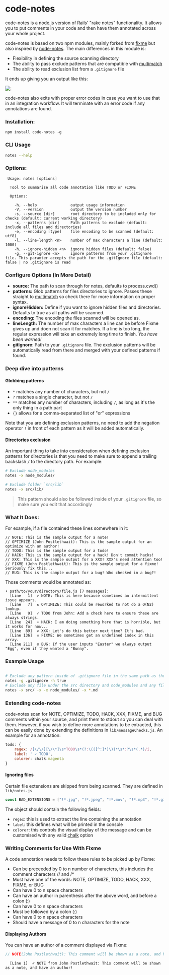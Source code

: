 # code-notes

code-notes is a node.js version of Rails' "rake notes" functionality. It allows you to put comments in your code and then have them annotated across your whole project.

code-notes is based on two npm modules, mainly forked from [fixme](https://github.com/JohnPostlethwait/fixme) but also inspired by [node-notes](https://github.com/stephenb/node-notes). The main differences in this module is:

 - Flexibility in defining the source scanning directory
 - The ability to pass exclude patterns that are compatible with [multimatch](https://github.com/sindresorhus/multimatch)
 - The ability to read exclusion list from a `.gitignore` file

It ends up giving you an output like this:

![](http://i.imgur.com/OXsTtCZ.png)

code-notes also exits with proper error codes in case you want to use that in an integration workflow. It will terminate with an error code if any annotations are found.

### Installation:

    npm install code-notes -g

### CLI Usage ###

```sh
notes --help
```

### Options:

```
 Usage: notes [options]

  Tool to summarise all code annotation like TODO or FIXME

  Options:

    -h, --help               output usage information
    -V, --version            output the version number
    -s, --source [dir]       root directory to be included only for checks (default: current working directory)
    -x, --patterns [dir]     Path patterns to exclude (default: include all files and directories)
    -e, --encoding [type]    file encoding to be scanned (default: utf8)
    -l, --line-length <n>    number of max characters a line (default: 1000)
    -h, --ignore-hidden <n>  ignore hidden files (default: false)
    -g, --git-ignore <n>     ignore patterns from your .gitignore file. This paramter accepts the path for the .gitIgnore file (default: false | no .gitignore is read
```

### Configure Options (In More Detail)

  * **source:** The path to scan through for notes, defaults to process.cwd()
  * **patterns:** Glob patterns for files directories to ignore. Passes these straight to [multimatch](https://github.com/sindresorhus/multimatch) so check there for more information on proper syntax.
  * **ignoreHidden:** Define if you want to ignore hidden files and directories. Defaults to true as all paths will be scanned.
  * **encoding:** The encoding the files scanned will be opened as.
  * **lineLength:** The number of max characters a line can be before Fixme gives up and doen not scan it for matches. If a line is too long, the regular expression will take an extremely long time to finish. *You have been warned!*
  * **gitIgnore**: Path to your `.gitignore` file. The exclusion patterns will be automatically read from there and merged with your defined patterns if found.

### Deep dive into patterns

#### Globbing patterns

- `*` matches any number of characters, but not `/`
- `?` matches a single character, but not `/`
- `**` matches any number of characters, including `/`, as long as it's the only thing in a path part
- `{}` allows for a comma-separated list of "or" expressions

Note that you are defining exclusion patterns, no need to add the negation operator `!` in front of each pattern as it will be added automatically.

#### Directories exclusion

An important thing to take into consideration when defining exclusion patterns for directories is that you need to make sure to append a trailing backslash `/` to the directory path. For example:

```bash
# Exclude node_modules
notes -x node_modules/

# Exclude folder `src/lib`
notes -x src/lib/
```

> This pattern should also be followed inside of your `.gitignore` file, so make sure you edit that accordingly

### What It Does:

For example, if a file contained these lines somewhere in it:

```
// NOTE: This is the sample output for a note!
// OPTIMIZE (John Postlethwait): This is the sample output for an optimize with an author!
// TODO: This is the sample output for a todo!
// HACK: This is the sample output for a hack! Don't commit hacks!
// XXX: This is the sample output for a XXX! XXX's need attention too!
// FIXME (John Postlethwait): This is the sample output for a fixme! Seriously fix this...
// BUG: This is the sample output for a bug! Who checked in a bug?!
```

Those comments would be annotated as:

```
• path/to/your/directory/file.js [7 messages]:
  [Line   1]  ✐ NOTE: This is here because sometimes an intermittent issue appears.
  [Line   7]  ↻ OPTIMIZE: This could be reworked to not do a O(N2) lookup.
  [Line   9]  ✓ TODO from John: Add a check here to ensure these are always strings.
  [Line  24]  ✄ HACK: I am doing something here that is horrible, but it works for now...
  [Line  89]  ✗ XXX: Let's do this better next time? It's bad.
  [Line 136]  ☠ FIXME: We sometimes get an undefined index in this array.
  [Line 211]  ☢ BUG: If the user inputs "Easter" we always output "Egg", even if they wanted a "Bunny".
```

### Example Usage

```bash

# Exclude any pattern inside of .gitignore file in the same path as the script is run and ignore any hidden files and folders
notes -g .gitignore -h true
# Exclude any file under the src directory and node_modules and any file with .md extension
notes -x src/ -x -x node_modules/ -x *.md
```

### Extending code-notes

code-notes scan for NOTE, OPTIMIZE, TODO, HACK, XXX, FIXME, and BUG comments within your source, and print them to stdout so you can deal with them. However, if you wish to define more annotations to be extracted, this can be easily done by extending the definitions in `lib/messageChecks.js`. An example for an annotation:

```javascript
todo: {
	regex: /[\/\/][\/\*]\s*TODO\s*(?:\(([^:]*)\))*\s*:?\s*(.*)/i,
	label: ' ✓ TODO',
	colorer: chalk.magenta
}
```

#### Ignoring files

Certain file extensions are skipped from being scanned. They are defined in `lib/notes.js`

```javascript
const BAD_EXTENSIONS = ["!*.jpg", "!*.jpeg", "!*.mov", "!*.mp3", "!*.gif", "!*.png", "!*.log", "!*.bin", "!*.psd", "!*.swf", "!*.fla", "!*.ico"];
```

The object should contain the following fields:

 - `regex`: this is used to extract the line containing the annotation
 - `label`: this defines what will be printed in the console
 - `colorer`: this controls the visual display of the message and can be customised with any valid [chalk](https://www.npmjs.com/package/chalk) option


### Writing Comments for Use With Fixme ###

A code annotation needs to follow these rules to be picked up by Fixme:

  * Can be preceeded by 0 to n number of characters, this includes the comment characters // and /*
  * Must have one of the words: NOTE, OPTIMIZE, TODO, HACK, XXX, FIXME, or BUG
  * Can have 0 to n space characters
  * Can have an author in parenthesis after the above word, and before a colon (:)
  * Can have 0 to n space characters
  * Must be followed by a colon (:)
  * Can have 0 to n space characters
  * Should have a message of 0 to n characters for the note

#### Displaying Authors ####

You can have an author of a comment displayed via Fixme:

```javascript
// NOTE(John Postlethwait): This comment will be shown as a note, and have an author!
```

```shell
  [Line 1]  ✐ NOTE from John Postlethwait: This comment will be shown as a note, and have an author!
```
